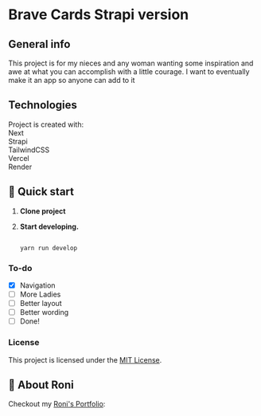 # Brave Cards Strapi version
## General info
This project is for my nieces and any woman wanting some inspiration and awe at what you can accomplish with a little courage.
I want to eventually make it an app so anyone can add to it

	
## Technologies
Project is created with:<br/>
Next </br>
Strapi</br>
TailwindCSS </br>
Vercel </br>
Render

	
## 🚀 Quick start
1. **Clone project**

2.  **Start developing.**

   

    ```shell
    
    yarn run develop
    ```

### To-do

- [x] Navigation 
- [ ] More Ladies
- [ ] Better layout
- [ ] Better wording
- [ ] Done!

### License

This project is licensed under the [MIT License](LICENSE.md).

## 🚀 About Roni

Checkout my [Roni's Portfolio](https://www.roni.rocks):



